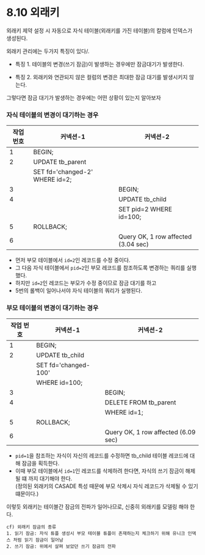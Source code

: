 # 8.10 외래키
외래키 제약 설정 시 자동으로 자식 테이블(외래키를 가진 테이블)의 칼럼에 인덱스가 생성된다.


외래키 관리에는 두가지 특징이 있다/.

-  특징 1. 테이블의 변경(쓰기 잠금)이 발생하는 경우에만 잠금대기가 발생한다.

-  특징 2. 외래키와 연관되지 않은 컬럼의 변경은 최대한 잠금 대기를 발생시키지 않는다.


그렇다면 잠금 대기가 발생하는 경우에는 어떤 상황이 있는지 알아보자

### 자식 테이블의 변경이 대기하는 경우

| 작업 번호 | 커넥션-1                                | 커넥션-2                                 |
|-----------|-----------------------------------------|------------------------------------------|
| 1         | BEGIN;                                  |                                          |
| 2         | UPDATE tb_parent                        |                                          |
|           | SET fd='changed-2' WHERE id=2;          |                                          |
| 3         |                                         | BEGIN;                                   |
| 4         |                                         | UPDATE tb_child                          |
|           |                                         | SET pid=2 WHERE id=100;                  |
| 5         | ROLLBACK;                               |                                          |
| 6         |                                         | Query OK, 1 row affected (3.04 sec)      |


- 먼저 부모 테이블에서 `id=2`인 레코드를 수정 중이다.
- 그 다음 자식 테이블에서 `pid=2`인 부모 레코드를 참조하도록 변경하는 쿼리를 실행했다.
- 하지만 `id=2`인 레코드는 부모가 수정 중이므로 잠금 대기를 하고
- 5번의 롤백이 일어나서야 자식 테이블의 쿼리가 실행된다.

### 부모 테이블의 변경이 대기하는 경우

| 작업 번호 | 커넥션-1                                 | 커넥션-2                                  |
|-----------|------------------------------------------|-------------------------------------------|
| 1         | BEGIN;                                   |                                           |
| 2         | UPDATE tb_child                          |                                           |
|           | SET fd='changed-100'                     |                                           |
|           | WHERE id=100;                            |                                           |
| 3         |                                          | BEGIN;                                    |
| 4         |                                          | DELETE FROM tb_parent                     |
|           |                                          | WHERE id=1;                               |
| 5         | ROLLBACK;                                |                                           |
| 6         |                                          | Query OK, 1 row affected (6.09 sec)       |

- `pid=1`을 참조하는 자식이 자신의 레코드를 수정하면 tb_child 테이블 레코드에 대해 잠금을 획득한다.
- 이때 부모 테이블에서 `id=1`인 레코드를 삭제하려 한다면, 자식의 쓰기 잠금이 해제될 떄 까지 대기해야 한다.  
  (정의된 외래키의 CASADE 특성 때문에 부모 삭제시 자식 레코드가 삭제될 수 있기 떄문이다.)

이렇듯 외래키는 테이블간 잠금의 전파가 일어나므로, 신중히 외래키를 모델링 해야 한다.

```
cf) 외래키 잠금의 종류
1. 읽기 잠금: 자식 튜플 생성시 부모 테이블 튜플이 존재하는지 체크하기 위해 유니크 인덱스 처럼 읽기 잠금이 일어남
2. 쓰기 잠금: 위에서 살펴 보았던 쓰기 잠금의 전파  
```
